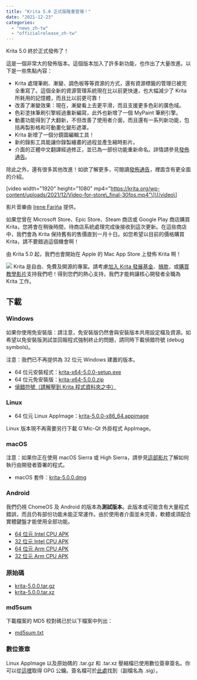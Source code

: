 ```yaml
---
title: "Krita 5.0 正式版隆重登場！"
date: "2021-12-23"
categories: 
  - "news_zh-tw"
  - "officialrelease_zh-tw"
---
```


Krita 5.0 終於正式發佈了！

這是一個非常大的發佈版本。這個版本加入了許多新功能，也作出了大量改進。以下是一些焦點內容：

- Krita 處理筆刷、漸變、調色板等等資源的方式，還有資源標籤的管理已被完全重寫了。這個全新的資源管理系統現在比以前更快速，也大幅減少了 Krita 所耗用的記憶體，而且比以前更可靠！
- 改善了漸變效果：現在，漸變看上去更平滑，而且支援更多色彩的廣色域。
- 色彩塗抹筆刷引擎經過重新編寫，此外也新增了一個 MyPaint 筆刷引擎。
- 動畫功能得到了大翻新，不但改善了使用者介面，而且還有一系列新功能，包括再製影格和可動畫化變形遮罩。
- Krita 新增了一個分鏡圖編輯工具！
- 新的錄影工具能讓你錄製繪畫的過程並產生縮時影片。
- 介面的正體中文翻譯經過修正，並已為一部份功能重新命名。詳情請參見[發佈通告](https://krita.org/zh-tw/krita-5-0-release-notes_zh-tw/#trad-chinese-changes)。

除此之外，還有很多其他改進！如欲了解更多，可閱讀[發佈通告](https://krita.org/zh-tw/krita-5-0-release-notes_zh-tw/)，裡面含有更全面的介紹。

\[video width="1920" height="1080" mp4="https://krita.org/wp-content/uploads/2021/12/Video-for-store\_final-30fps.mp4"\]\[/video\]

影片音樂由 [Irene Fariña](https://www.instagram.com/irerakmusic/) 提供。

如果您曾在 Microsoft Store、Epic Store、Steam 商店或 Google Play 商店購買 Krita，您將會在稍後時間，待商店系統處理完成後接收到這次更新。在這些商店中，我們會為 Krita 保持舊有的售價直到一月十日。如您希望以目前的價格購買 Krita，請不要錯過這個機會啊！

由 Krita 5.0 起，我們也會開始在 Apple 的 Mac App Store 上發佈 Krita 啊！

![](/images/posts/2021/2021-11-16_kiki-piggy-bank_krita5.png) Krita 是自由、免費及開源的專案。請考慮[加入 Krita 發展基金](https://fund.krita.org/)、[損款](https://krita.org/en/support-us/donations/)，或[購買教學影片](https://krita.org/en/shop/)支持我們吧！得到您們的熱心支持，我們才能夠讓核心開發者全職為 Krita 工作。

## 下載

### Windows

如果你使用免安裝版：請注意，免安裝版仍然會與安裝版本共用設定檔及資源。如希望以免安裝版測試並回報程式強制終止的問題，請同時下載偵錯符號 (debug symbols)。

注意：我們已不再提供為 32 位元 Windows 建置的版本。

- 64 位元安裝程式：[krita-x64-5.0.0-setup.exe](https://download.kde.org/stable/krita/5.0.0/krita-x64-5.0.0-setup.exe)
- 64 位元免安裝版：[krita-x64-5.0.0.zip](https://download.kde.org/stable/krita/5.0.0/krita-x64-5.0.0.zip)
- [偵錯符號（請解壓到 Krita 程式資料夾之中）](https://download.kde.org/stable/krita/5.0.0/krita-x64-5.0.0-dbg.zip)

### Linux

- 64 位元 Linux AppImage：[krita-5.0.0-x86\_64.appimage](https://download.kde.org/stable/krita/5.0.0/krita-5.0.0-x86_64.appimage)

Linux 版本現不再需要另行下載 G'Mic-Qt 外掛程式 AppImage。

### macOS

注意：如果你正在使用 macOS Sierra 或 High Sierra，請參見[這部影片](https://www.youtube.com/watch?v=3py0kgq95Hk)了解如何執行由開發者簽署的程式。

- macOS 套件：[krita-5.0.0.dmg](https://download.kde.org/stable/krita/5.0.0/krita-5.0.0.dmg)

### Android

我們仍視 ChomeOS 及 Android 的版本為**測試版本**。此版本或可能含有大量程式錯誤，而且仍有部份功能未能正常運作。由於使用者介面並未完善，軟體或須配合實體鍵盤才能使用全部功能。

- [64 位元 Intel CPU APK](https://download.kde.org/stable/krita/5.0.0/krita-x86_64-5.0.0-release-signed.apk)
- [32 位元 Intel CPU APK](https://download.kde.org/stable/krita/5.0.0/krita-x86-5.0.0-release-signed.apk)
- [64 位元 Arm CPU APK](https://download.kde.org/stable/krita/5.0.0/krita-arm64-v8a-5.0.0-release-signed.apk)
- [32 位元 Arm CPU APK](https://download.kde.org/stable/krita/5.0.0/krita-armeabi-v7a-5.0.0-release-signed.apk)

### 原始碼

- [krita-5.0.0.tar.gz](https://download.kde.org/stable/krita/5.0.0/krita-5.0.0.tar.gz)
- [krita-5.0.0.tar.xz](https://download.kde.org/stable/krita/5.0.0/krita-5.0.0.tar.xz)

### md5sum

下載檔案的 MD5 校對碼已於以下檔案中列出：

- [md5sum.txt](https://download.kde.org/stable/krita/5.0.0/md5sum.txt)

### 數位簽章

Linux AppImage 以及原始碼的 .tar.gz 和 .tar.xz 壓縮檔已使用數位簽章簽名。你可以從[這裡](https://files.kde.org/krita/4DA79EDA231C852B)取得 GPG 公鑰。簽名檔可於[此處](https://download.kde.org/stable/krita/5.0.0/)找到（副檔名為 .sig）。
